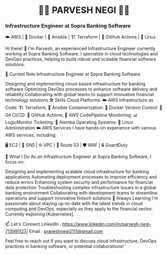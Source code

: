 # <div align="center">👨‍💻 **PARVESH NEGI** 👨‍💻</div>

### **Infrastructure Engineer at Sopra Banking Software** ###

☁️ AWS | 🐳 Docker | 🔧 Ansible | 🏗️ Terraform | 🐙 GitHub Actions | 🐧 Linux
                                       

Hi there! 👋 I'm Parvesh, an experienced Infrastructure Engineer currently working at Sopra Banking Software. I specialize in cloud technologies and DevOps practices, helping to build robust and scalable financial software solutions.

🏢 Current Role
Infrastructure Engineer at Sopra Banking Software

Designing and implementing cloud-based infrastructure for banking software
Optimizing DevOps processes to enhance software delivery and reliability
Collaborating with global teams to support innovative financial technology solutions
🛠 Skills
Cloud Platforms: ☁️ AWS
Infrastructure as Code: 🏗️ Terraform, 🔧 Ansible
Containerization: 🐳 Docker
Version Control: 📂 Git
CI/CD: 🐙 GitHub Actions, 🚀 AWS CodePipeline
Monitoring: 📊 LogicMonitor
Ticketing: 🎫 Alemba
Operating Systems: 🐧 Linux Administration
☁️ AWS Services
I have hands-on experience with various AWS services, including:

🖥️ EC2 | 📨 SNS | 🌐 VPC | 🔀 Route 53 | 🛡️ WAF | 🔒 GuardDuty

💼 What I Do
As an Infrastructure Engineer at Sopra Banking Software, I focus on:

Designing and implementing scalable cloud infrastructure for banking applications
Automating deployment processes to improve efficiency and reduce errors
Enhancing system security and performance for financial data protection
Troubleshooting complex infrastructure issues in a global banking environment
Collaborating with development teams to streamline operations and support innovative fintech solutions
🌱 Always Learning
I'm passionate about staying up-to-date with the latest trends in cloud computing and DevOps, especially as they apply to the financial sector. Currently exploring [Kubernetes].

📫 Let's Connect
LinkedIn : https://www.linkedin.com/in/parvesh-negi-713991127/ Email : praveshnegi2111@gmail.com

Feel free to reach out if you want to discuss cloud infrastructure, DevOps practices in banking software, or potential collaborations!
